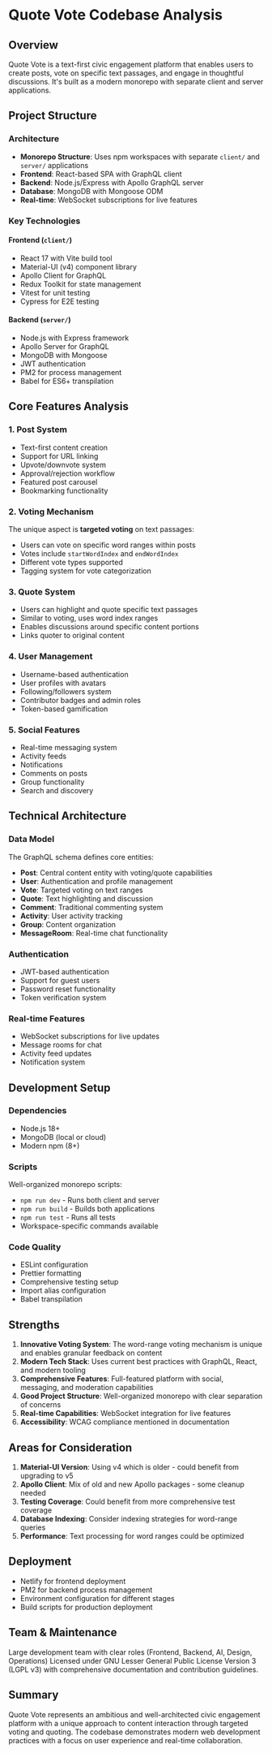 # Quote Vote Codebase Analysis

## Overview
Quote Vote is a text-first civic engagement platform that enables users to create posts, vote on specific text passages, and engage in thoughtful discussions. It's built as a modern monorepo with separate client and server applications.

## Project Structure

### Architecture
- **Monorepo Structure**: Uses npm workspaces with separate `client/` and `server/` applications
- **Frontend**: React-based SPA with GraphQL client
- **Backend**: Node.js/Express with Apollo GraphQL server
- **Database**: MongoDB with Mongoose ODM
- **Real-time**: WebSocket subscriptions for live features

### Key Technologies

#### Frontend (`client/`)
- React 17 with Vite build tool
- Material-UI (v4) component library
- Apollo Client for GraphQL
- Redux Toolkit for state management
- Vitest for unit testing
- Cypress for E2E testing

#### Backend (`server/`)
- Node.js with Express framework
- Apollo Server for GraphQL
- MongoDB with Mongoose
- JWT authentication
- PM2 for process management
- Babel for ES6+ transpilation

## Core Features Analysis

### 1. Post System
- Text-first content creation
- Support for URL linking
- Upvote/downvote system
- Approval/rejection workflow
- Featured post carousel
- Bookmarking functionality

### 2. Voting Mechanism
The unique aspect is **targeted voting** on text passages:
- Users can vote on specific word ranges within posts
- Votes include `startWordIndex` and `endWordIndex`
- Different vote types supported
- Tagging system for vote categorization

### 3. Quote System
- Users can highlight and quote specific text passages
- Similar to voting, uses word index ranges
- Enables discussions around specific content portions
- Links quoter to original content

### 4. User Management
- Username-based authentication
- User profiles with avatars
- Following/followers system
- Contributor badges and admin roles
- Token-based gamification

### 5. Social Features
- Real-time messaging system
- Activity feeds
- Notifications
- Comments on posts
- Group functionality
- Search and discovery

## Technical Architecture

### Data Model
The GraphQL schema defines core entities:
- **Post**: Central content entity with voting/quote capabilities
- **User**: Authentication and profile management
- **Vote**: Targeted voting on text ranges
- **Quote**: Text highlighting and discussion
- **Comment**: Traditional commenting system
- **Activity**: User activity tracking
- **Group**: Content organization
- **MessageRoom**: Real-time chat functionality

### Authentication
- JWT-based authentication
- Support for guest users
- Password reset functionality
- Token verification system

### Real-time Features
- WebSocket subscriptions for live updates
- Message rooms for chat
- Activity feed updates
- Notification system

## Development Setup

### Dependencies
- Node.js 18+
- MongoDB (local or cloud)
- Modern npm (8+)

### Scripts
Well-organized monorepo scripts:
- `npm run dev` - Runs both client and server
- `npm run build` - Builds both applications
- `npm run test` - Runs all tests
- Workspace-specific commands available

### Code Quality
- ESLint configuration
- Prettier formatting
- Comprehensive testing setup
- Import alias configuration
- Babel transpilation

## Strengths

1. **Innovative Voting System**: The word-range voting mechanism is unique and enables granular feedback on content
2. **Modern Tech Stack**: Uses current best practices with GraphQL, React, and modern tooling
3. **Comprehensive Features**: Full-featured platform with social, messaging, and moderation capabilities
4. **Good Project Structure**: Well-organized monorepo with clear separation of concerns
5. **Real-time Capabilities**: WebSocket integration for live features
6. **Accessibility**: WCAG compliance mentioned in documentation

## Areas for Consideration

1. **Material-UI Version**: Using v4 which is older - could benefit from upgrading to v5
2. **Apollo Client**: Mix of old and new Apollo packages - some cleanup needed
3. **Testing Coverage**: Could benefit from more comprehensive test coverage
4. **Database Indexing**: Consider indexing strategies for word-range queries
5. **Performance**: Text processing for word ranges could be optimized

## Deployment
- Netlify for frontend deployment
- PM2 for backend process management
- Environment configuration for different stages
- Build scripts for production deployment

## Team & Maintenance
Large development team with clear roles (Frontend, Backend, AI, Design, Operations)
Licensed under GNU Lesser General Public License Version 3 (LGPL v3) with comprehensive documentation and contribution guidelines.

## Summary
Quote Vote represents an ambitious and well-architected civic engagement platform with a unique approach to content interaction through targeted voting and quoting. The codebase demonstrates modern web development practices with a focus on user experience and real-time collaboration.